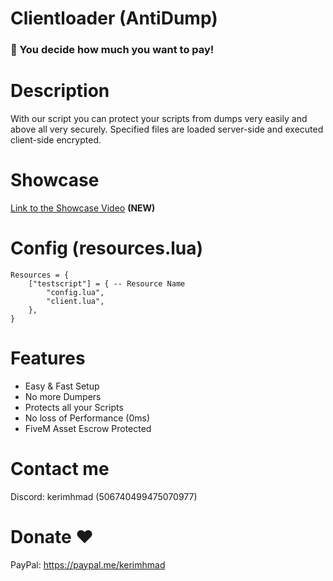 # Clientloader (AntiDump)

### :money_with_wings: You decide how much you want to pay!

# Description
With our script you can protect your scripts from dumps very easily and above all very securely. Specified files are loaded server-side and executed client-side encrypted. 

# Showcase
[Link to the Showcase Video](https://streamable.com/sf80z9) **(NEW)**

# Config (resources.lua)
```
Resources = {
    ["testscript"] = { -- Resource Name
        "config.lua",
        "client.lua",
    },
}
```

# Features
- Easy & Fast Setup 
- No more Dumpers
- Protects all your Scripts
- No loss of Performance (0ms)
- FiveM Asset Escrow Protected

# Contact me
Discord: kerimhmad (506740499475070977)

# Donate ❤️
PayPal: https://paypal.me/kerimhmad
